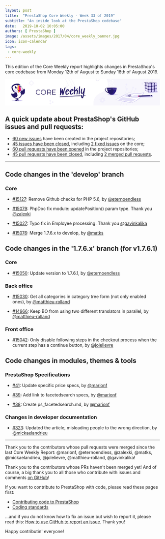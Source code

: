 ```yaml
---
layout: post
title:  "PrestaShop Core Weekly - Week 33 of 2019"
subtitle: "An inside look at the PrestaShop codebase"
date:   2019-10-02 10:05:00
authors: [ PrestaShop ]
image: /assets/images/2017/04/core_weekly_banner.jpg
icon: icon-calendar
tags:
 - core-weekly
---
```


This edition of the Core Weekly report highlights changes in PrestaShop's core codebase from Monday 12th of August to Sunday 18th of August 2019.

![Core Weekly banner](/assets/images/2018/12/banner-core-weekly.jpg)

## A quick update about PrestaShop's GitHub issues and pull requests:

- [60 new issues](https://github.com/search?q=org%3APrestaShop+is%3Apublic++-repo%3Aprestashop%2Fprestashop.github.io++is%3Aissue+created%3A2019-08-12..2019-08-18) have been created in the project repositories;
- [45 issues have been closed](https://github.com/search?q=org%3APrestaShop+is%3Apublic++-repo%3Aprestashop%2Fprestashop.github.io++is%3Aissue+closed%3A2019-08-12..2019-08-18), including [2 fixed issues](https://github.com/search?q=org%3APrestaShop+is%3Apublic++-repo%3Aprestashop%2Fprestashop.github.io++is%3Aissue+label%3Afixed+closed%3A2019-08-12..2019-08-18) on the core;
- [60 pull requests have been opened](https://github.com/search?q=org%3APrestaShop+is%3Apublic++-repo%3Aprestashop%2Fprestashop.github.io++is%3Apr+created%3A2019-08-12..2019-08-18) in the project repositories;
- [45 pull requests have been closed](https://github.com/search?q=org%3APrestaShop+is%3Apublic++-repo%3Aprestashop%2Fprestashop.github.io++is%3Apr+closed%3A2019-08-12..2019-08-18), including [2 merged pull requests](https://github.com/search?q=org%3APrestaShop+is%3Apublic++-repo%3Aprestashop%2Fprestashop.github.io++is%3Apr+merged%3A2019-08-12..2019-08-18).
----------
        

## Code changes in the 'develop' branch

### Core

* [#15127](https://github.com/PrestaShop/PrestaShop/pull/15127): Remove Github checks for PHP 5.6, by [@eternoendless](https://github.com/eternoendless)

* [#15079](https://github.com/PrestaShop/PrestaShop/pull/15079): PhpDoc fix module::updatePosition() param type. Thank you [@zalexki](https://github.com/zalexki)

* [#15027](https://github.com/PrestaShop/PrestaShop/pull/15027): Typo fix in Employee processing. Thank you [@gavinkalika](https://github.com/gavinkalika)

* [#15076](https://github.com/PrestaShop/PrestaShop/pull/15076): Merge 1.7.6.x to develop, by [@matks](https://github.com/matks)

## Code changes in the '1.7.6.x' branch (for v1.7.6.1)

### Core

* [#15050](https://github.com/PrestaShop/PrestaShop/pull/15050): Update version to 1.7.6.1, by [@eternoendless](https://github.com/eternoendless)

### Back office

* [#15030](https://github.com/PrestaShop/PrestaShop/pull/15030): Get all categories in category tree form (not only enabled ones), by [@matthieu-rolland](https://github.com/matthieu-rolland)

* [#14966](https://github.com/PrestaShop/PrestaShop/pull/14966): Keep BO from using two different translators in parallel, by [@matthieu-rolland](https://github.com/matthieu-rolland)

### Front office

* [#15042](https://github.com/PrestaShop/PrestaShop/pull/15042): Only disable following steps in the checkout process when the current step has a continue button, by [@jolelievre](https://github.com/jolelievre)

## Code changes in modules, themes & tools

### PrestaShop Specifications

* [#41](https://github.com/PrestaShop/prestashop-specs/pull/41): Update specific price specs, by [@marionf](https://github.com/marionf)

* [#39](https://github.com/PrestaShop/prestashop-specs/pull/39): Add link to facetedsearch specs, by [@marionf](https://github.com/marionf)

* [#38](https://github.com/PrestaShop/prestashop-specs/pull/38): Create ps_facetedsearch.md, by [@marionf](https://github.com/marionf)

### Changes in developer documentation

* [#323](https://github.com/PrestaShop/docs/pull/323): Updated the article, misleading people to the wrong direction, by [@mickaelandrieu](https://github.com/mickaelandrieu)

<hr />

Thank you to the contributors whose pull requests were merged since the last Core Weekly Report: @marionf, @eternoendless, @zalexki, @matks, @mickaelandrieu, @jolelievre, @matthieu-rolland, @gavinkalika!

Thank you to the contributors whose PRs haven't been merged yet! And of course, a big thank you to all those who contribute with issues and comments [on GitHub](https://github.com/PrestaShop/PrestaShop)!

If you want to contribute to PrestaShop with code, please read these pages first:

 * [Contributing code to PrestaShop](https://devdocs.prestashop.com/1.7/contribute/contribution-guidelines/)
 * [Coding standards](https://devdocs.prestashop.com/1.7/development/coding-standards/)

...and if you do not know how to fix an issue but wish to report it, please read this: [How to use GitHub to report an issue](https://devdocs.prestashop.com/1.7/contribute/contribute-reporting-issues/). Thank you!

Happy contributin' everyone!

